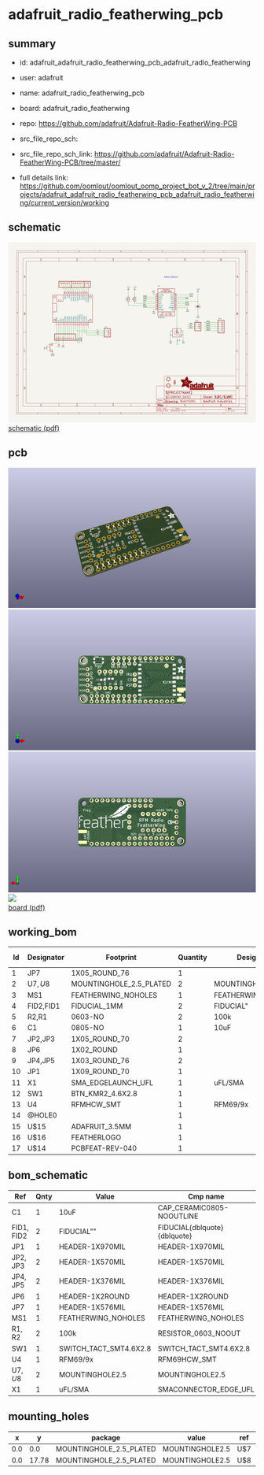 # adafruit_radio_featherwing_pcb
 
## summary 
* id: adafruit_adafruit_radio_featherwing_pcb_adafruit_radio_featherwing
* user: adafruit
* name: adafruit_radio_featherwing_pcb
* board: adafruit_radio_featherwing
* repo: https://github.com/adafruit/Adafruit-Radio-FeatherWing-PCB



* src_file_repo_sch: 
* src_file_repo_sch_link: https://github.com/adafruit/Adafruit-Radio-FeatherWing-PCB/tree/master/
* full details link: https://github.com/oomlout/oomlout_oomp_project_bot_v_2/tree/main/projects/adafruit_adafruit_radio_featherwing_pcb_adafruit_radio_featherwing/current_version/working  

## schematic  
![](working_schematic_600.png)  
[schematic (pdf)](working_schematic.pdf)  

## pcb  
![](working_3d_600.png) 
![](working_3d_front_600.png)  
![](working_3d_back_600.png)  
![](working_600.png)  
[board (pdf)](working.pdf)  

## working_bom
| Id | Designator | Footprint | Quantity | Designation | Supplier and ref |  | None | 
| --- | --- | --- | --- | --- | --- | --- | --- | 
| 1 | JP7 | 1X05_ROUND_76 | 1 |  |  |  | [''] | 
| 2 | U$7,U$8 | MOUNTINGHOLE_2.5_PLATED | 2 | MOUNTINGHOLE2.5 |  |  | [''] | 
| 3 | MS1 | FEATHERWING_NOHOLES | 1 | FEATHERWING_NOHOLES |  |  | [''] | 
| 4 | FID2,FID1 | FIDUCIAL_1MM | 2 | FIDUCIAL" |  |  | [''] | 
| 5 | R2,R1 | 0603-NO | 2 | 100k |  |  | [''] | 
| 6 | C1 | 0805-NO | 1 | 10uF |  |  | [''] | 
| 7 | JP2,JP3 | 1X05_ROUND_70 | 2 |  |  |  | [''] | 
| 8 | JP6 | 1X02_ROUND | 1 |  |  |  | [''] | 
| 9 | JP4,JP5 | 1X03_ROUND_76 | 2 |  |  |  | [''] | 
| 10 | JP1 | 1X09_ROUND_70 | 1 |  |  |  | [''] | 
| 11 | X1 | SMA_EDGELAUNCH_UFL | 1 | uFL/SMA |  |  | [''] | 
| 12 | SW1 | BTN_KMR2_4.6X2.8 | 1 |  |  |  | [''] | 
| 13 | U4 | RFMHCW_SMT | 1 | RFM69/9x |  |  | [''] | 
| 14 | @HOLE0 |  | 1 |  |  |  | [''] | 
| 15 | U$15 | ADAFRUIT_3.5MM | 1 |  |  |  | [''] | 
| 16 | U$16 | FEATHERLOGO | 1 |  |  |  | [''] | 
| 17 | U$14 | PCBFEAT-REV-040 | 1 |  |  |  | [''] | 


## bom_schematic
| Ref | Qnty | Value | Cmp name | Footprint | Description | Vendor | DNP | 
| --- | --- | --- | --- | --- | --- | --- | --- | 
| C1 | 1 | 10uF | CAP_CERAMIC0805-NOOUTLINE | working:0805-NO |  |  |  | 
| FID1, FID2 | 2 | FIDUCIAL"" | FIDUCIAL{dblquote}{dblquote} | working:FIDUCIAL_1MM |  |  |  | 
| JP1 | 1 | HEADER-1X970MIL | HEADER-1X970MIL | working:1X09_ROUND_70 |  |  |  | 
| JP2, JP3 | 2 | HEADER-1X570MIL | HEADER-1X570MIL | working:1X05_ROUND_70 |  |  |  | 
| JP4, JP5 | 2 | HEADER-1X376MIL | HEADER-1X376MIL | working:1X03_ROUND_76 |  |  |  | 
| JP6 | 1 | HEADER-1X2ROUND | HEADER-1X2ROUND | working:1X02_ROUND |  |  |  | 
| JP7 | 1 | HEADER-1X576MIL | HEADER-1X576MIL | working:1X05_ROUND_76 |  |  |  | 
| MS1 | 1 | FEATHERWING_NOHOLES | FEATHERWING_NOHOLES | working:FEATHERWING_NOHOLES |  |  |  | 
| R1, R2 | 2 | 100k | RESISTOR_0603_NOOUT | working:0603-NO |  |  |  | 
| SW1 | 1 | SWITCH_TACT_SMT4.6X2.8 | SWITCH_TACT_SMT4.6X2.8 | working:BTN_KMR2_4.6X2.8 |  |  |  | 
| U4 | 1 | RFM69/9x | RFM69HCW_SMT | working:RFMHCW_SMT |  |  |  | 
| U$7, U$8 | 2 | MOUNTINGHOLE2.5 | MOUNTINGHOLE2.5 | working:MOUNTINGHOLE_2.5_PLATED |  |  |  | 
| X1 | 1 | uFL/SMA | SMACONNECTOR_EDGE_UFL | working:SMA_EDGELAUNCH_UFL |  |  |  | 


## mounting_holes
| x | y | package | value | ref | size | 
| --- | --- | --- | --- | --- | --- | 
| 0.0 | 0.0 | MOUNTINGHOLE_2.5_PLATED | MOUNTINGHOLE2.5 | U$7 | m3 | 
| 0.0 | 17.78 | MOUNTINGHOLE_2.5_PLATED | MOUNTINGHOLE2.5 | U$8 | m3 | 


